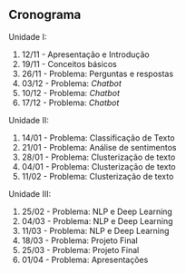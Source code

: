 ## Cronograma 

Unidade I:
1. 12/11 - Apresentação e Introdução 
1. 19/11 - Conceitos básicos 
1. 26/11 - Problema: Perguntas e respostas 
1. 03/12 - Problema: *Chatbot* 
1. 10/12 - Problema: *Chatbot* 
1. 17/12 - Problema: *Chatbot* 

Unidade II: 
1. 14/01 - Problema: Classificação de Texto  
1. 21/01 - Problema: Análise de sentimentos  
1. 28/01 - Problema: Clusterização de texto 
1. 04/01 - Problema: Clusterização de texto 
1. 11/02 - Problema: Clusterização de texto 

Unidade III: 
1. 25/02 - Problema: NLP e Deep Learning 
1. 04/03 - Problema: NLP e Deep Learning 
1. 11/03 - Problema: NLP e Deep Learning 
1. 18/03 - Problema: Projeto Final 
1. 25/03 - Problema: Projeto Final 
1. 01/04 - Problema: Apresentações 
